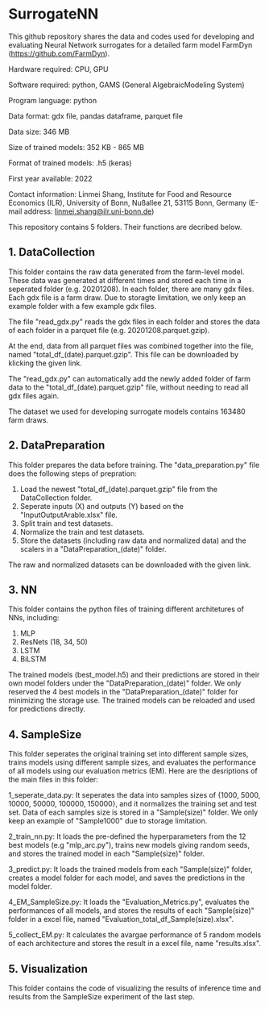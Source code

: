 # SurrogateNN

This github repository shares the data and codes used for developing and evaluating Neural Network surrogates for a detailed farm model FarmDyn (https://github.com/FarmDyn). 

Hardware required: CPU, GPU

Software required: python, GAMS (General AlgebraicModeling System)

Program language: python

Data format: gdx file, pandas dataframe, parquet file

Data size: 346 MB

Size of trained models: 352 KB - 865 MB

Format of trained models: .h5 (keras)

First year available: 2022

Contact information: Linmei Shang, Institute for Food and Resource Economics (ILR), University of Bonn, Nußallee 21, 53115 Bonn, Germany (E-mail address: linmei.shang@ilr.uni-bonn.de)


This repository contains 5 folders. Their functions are decribed below.

## 1. DataCollection
This folder contains the raw data generated from the farm-level model. These data was generated at different times and stored each time in a seperated folder (e.g. 20201208). In each folder, there are many gdx files. Each gdx file is a farm draw. Due to storagte limitation, we only keep an example folder with a few example gdx files.

The file "read_gdx.py" reads the gdx files in each folder and stores the data of each folder in a parquet file (e.g. 20201208.parquet.gzip).

At the end, data from all parquet files was combined together into the file, named "total_df_(date).parquet.gzip". This file can be downloaded by klicking the given link.

The "read_gdx.py" can automatically add the newly added folder of farm data to the "total_df_(date).parquet.gzip" file, without needing to read all gdx files again.

The dataset we used for developing surrogate models contains 163480 farm draws. 
 
## 2. DataPreparation
This folder prepares the data before training. The "data_preparation.py" file does the following steps of prepration: 
1) Load the newest "total_df_(date).parquet.gzip" file from the DataCollection folder.
2) Seperate inputs (X) and outputs (Y) based on the "InputOutputArable.xlsx" file.
3) Split train and test datasets.
4) Normalize the train and test datasets.
5) Store the datasets (including raw data and normalized data) and the scalers in a "DataPreparation_(date)" folder. 

The raw and normalized datasets can be downloaded with the given link. 

## 3. NN
This folder contains the python files of training different architetures of NNs, including:
1) MLP
2) ResNets (18, 34, 50)
3) LSTM
4) BiLSTM

The trained models (best_model.h5) and their predictions are stored in their own model folders under the "DataPreparation_(date)" folder. We only reserved the 4 best models in the "DataPreparation_(date)" folder for minimizing the storage use. The trained models can be reloaded and used for predictions directly. 

## 4. SampleSize
This folder seperates the original training set into different sample sizes, trains models using different sample sizes, and evaluates the performance of all models using our evaluation metrics (EM). Here are the desriptions of the main files in this folder:

1_seperate_data.py: It seperates the data into samples sizes of {1000, 5000, 10000, 50000, 100000, 150000}, and it normalizes the training set and test set. Data of each samples size is stored in a "Sample(size)" folder. We only keep an example of "Sample1000" due to storage limitation.

2_train_nn.py: It loads the pre-defined the hyperparameters from the 12 best models (e.g "mlp_arc.py"), trains new models giving random seeds, and stores the trained model in each "Sample(size)" folder. 

3_predict.py: It loads the trained models from each "Sample(size)" folder, creates a model folder for each model, and saves the predictions in the model folder. 

4_EM_SampleSize.py: It loads the "Evaluation_Metrics.py", evaluates the performances of all models, and stores the results of each "Sample(size)" folder in a excel file, named "Evaluation_total_df_Sample(size).xlsx".

5_collect_EM.py: It calculates the avargae performance of 5 random models of each architecture and stores the result in a excel file, name "results.xlsx".

## 5. Visualization
This folder contains the code of visualizing the results of inference time and results from the SampleSize experiment of the last step. 
